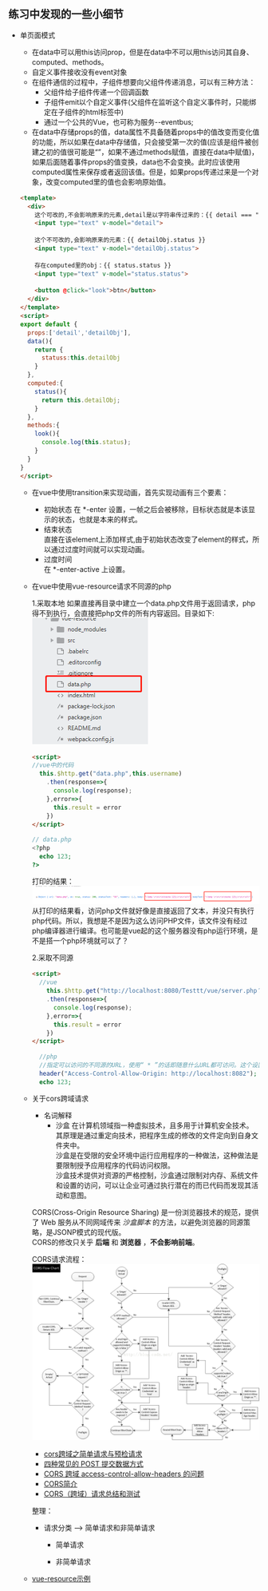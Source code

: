 ## 练习中发现的一些小细节
- 单页面模式
  - 在data中可以用this访问prop，但是在data中不可以用this访问其自身、computed、methods。
  - 自定义事件接收没有event对象
  - 在组件通信的过程中，子组件想要向父组件传递消息，可以有三种方法：  
     - 父组件给子组件传递一个回调函数
     - 子组件emit以个自定义事件(父组件在监听这个自定义事件时，只能绑定在子组件的html标签中)
     - 通过一个公共的Vue，也可称为服务--eventbus;
  - 在data中存储props的值，data属性不具备随着props中的值改变而变化值的功能，所以如果在data中存储值，只会接受第一次的值(应该是组件被创建之初的值很可能是“”，如果不通过methods赋值，直接在data中赋值)，如果后面随着事件props的值变换，data也不会变换。此时应该使用computed属性来保存或者返回该值。但是，如果props传递过来是一个对象，改变computed里的值也会影响原始值。
  
  ```html
  <template>
    <div>
      这个可改的,不会影响原来的元素,detail是以字符串传过来的：{{ detail === "" ? "wait" : detail }}
      <input type="text" v-model="detail">

      这个不可改的,会影响原来的元素：{{ detailObj.status }}
      <input type="text" v-model="detailObj.status">

      存在computed里的obj：{{ status.status }}
      <input type="text" v-model="status.status">

      <button @click="look">btn</button>
    </div>
  </template>
  <script>
  export default {
    props:['detail','detailObj'],
    data(){
      return {
        statuss:this.detailObj
      }
    },
    computed:{
      status(){
        return this.detailObj;
      }
    },
    methods:{
      look(){
        console.log(this.status);
      }
    }
  }
  </script>
  ```
  
  - 在vue中使用transition来实现动画，首先实现动画有三个要素：
    + 初始状态 
      在 *-enter 设置，一帧之后会被移除，目标状态就是本该显示的状态，也就是本来的样式。
    + 结束状态  
      直接在该element上添加样式,由于初始状态改变了element的样式，所以通过过度时间就可以实现动画。
    + 过度时间  
      在 *-enter-active 上设置。

  - 在vue中使用vue-resource请求不同源的php
    
    1.采取本地
    如果直接再目录中建立一个data.php文件用于返回请求，php得不到执行，会直接把php文件的所有内容返回。目录如下:  
    ![文件路径](image/vue-resource.png)  
    
    ```html
    <script>
    //vue中的代码
      this.$http.get("data.php",this.username)
        .then(response=>{
          console.log(response);
        },error=>{
          this.result = error
        })
    </script>
    ```
    ```php
    // data.php
    <?php 
      echo 123;
    ?>
    ```
    打印的结果：  
    ![](image/vue-resource-require-result.png)  
    从打印的结果看，访问php文件就好像是直接返回了文本，并没只有执行php代码。所以，我想是不是因为这么访问PHP文件，该文件没有经过php编译器进行编译。也可能是vue起的这个服务器没有php运行环境，是不是搭一个php环境就可以了？
    
    2.采取不同源
    ```html
    <script>
      //vue
        this.$http.get("http://localhost:8080/Testtt/vue/server.php？name=" + this.username)
        .then(response=>{
          console.log(response);
        },error=>{
          this.result = error
        })
    </script>
    ```

    ```php
      //php
      //指定可以访问的不同源的URL，使用“ * ”的话即随意什么URL都可访问。这个设置只支持get方法。
      header("Access-Control-Allow-Origin: http://localhost:8082");
      echo 123;
    ```
  - 关于cors跨域请求
    + 名词解释
      * 沙盒
         在计算机领域指一种虚拟技术，且多用于计算机安全技术。其原理是通过重定向技术，把程序生成的修改的文件定向到自身文件夹中。  
         沙盒是在受限的安全环境中运行应用程序的一种做法，这种做法是要限制授予应用程序的代码访问权限。  
         沙盒技术提供对资源的严格控制，沙盒通过限制对内存、系统文件和设置的访问，可以让企业可通过执行潜在的而已代码而发现其活动和意图。

    CORS(Cross-Origin Resource Sharing) 是一份浏览器技术的规范，提供了 Web 服务从不同网域传来 *沙盒脚本* 的方法，以避免浏览器的同源策略，是JSONP模式的现代版。  
    CORS的修改只关乎 **后端** 和 **浏览器** ，**不会影响前端**。

    CORS请求流程：  
    ![](image/CROS.png)
    

    + [cors跨域之简单请求与预检请求](https://segmentfault.com/a/1190000009971254)
    + [四种常见的 POST 提交数据方式 ](http://zccst.iteye.com/blog/2180127)
    + [CORS 跨域 access-control-allow-headers 的问题](https://blog.csdn.net/badboyer/article/details/51261083)
    + [CORS简介](https://www.cnblogs.com/loveis715/p/4592246.html)
    + [CORS（跨域）请求总结和测试](http://www.php.cn/js-tutorial-370087.html)  
    
    整理：
      * 请求分类 --> 简单请求和非简单请求
        - 简单请求
          
        - 非简单请求 


  - [vue-resource示例](https://www.cnblogs.com/chenhuichao/p/8308993.html)   
  
